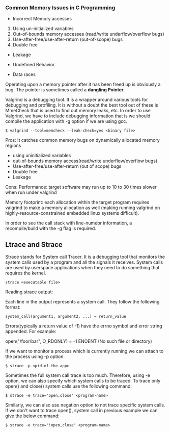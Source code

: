 ### Common Memory Issues in C Programming

* Incorrect Memory accesses
1. Using un-initialized variables
2. Out-of-bounds memory accesses (read/write underflow/overflow bugs)
3. Use-after-free/use-after-return (out-of-scope) bugs
4. Double free

* Leakage

* Undefined Behavior

* Data races

Operating upon a memory pointer after it has been freed up is obviously a bug. The pointer is sometimes called a **dangling Pointer**.

Valgrind is a debugging tool. It is a wrapper around various tools for debugging and profiling. It is without a doubt the best tool out of these is MmeCheck that is used to find out memory leaks, etc. In order to use Valgrind, we have to include debugging information that is we should compile the application with -g option if we are using gcc.

```
$ valgrind --tool=memcheck --leak-check=yes <binary file>
```
Pros:
It catches common memory bugs on dynamically allocated memory regions
* using uninitialized variables
* out-of-bounds memory access(read/write underflow/overflow bugs)
* Use-after-free/use-after-return (out of scope) bugs
* Double free
* Leakage

Cons:
Performance: target software may run up to 10 to 30 times slower when run under valgrind

Memory footprint: each allocation within the target program requires valgrind to make a memory allocation as well (making running valgrind on highly-resource-constrained embedded linux systems difficult).

In order to see the call stack with line-numebr information, a recompile/build with the -g flag is required.

## Ltrace and Strace

Strace stands for System call Tracer. It is a debugging tool that monitors the system calls used by a program and all the signals it receives. System calls are used by userspace applications when they need to do something that requires the kernel.
```
strace <executable file>
```
Reading strace output:

Each line in the output represents a system call. They follow the following format:
```
system_call(argument1, argument2, ...) = return_value
```
Errors(typically a return value of -1) have the errno symbol and error string appended. For example:

open("/foor/bar", O_RDONLY) = -1 ENOENT (No such file or directory)

If we want to monitor a process which is currently running we can attach to the process using -p option.
```
$ strace -p <pid-of-the-app>
```
Sometimes the full system call trace is too much. Therefore, using -e option, we can also specify which system calls to be traced. To trace only open() and close() system calls use the following command:
```
$ strace -e trace='open,close' <program-name>
```

Similarly, we can also use negation option to not trace specific system calls. If we don't want to trace open(), system call in previous example we can give the below command:
```
$ strace -e trace='!open,close' <program-name>
```
